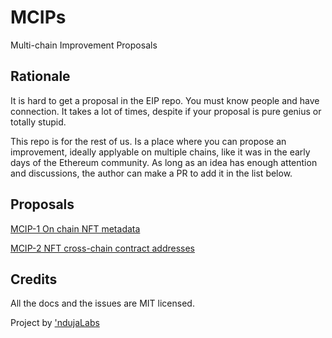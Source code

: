 # MCIPs
Multi-chain Improvement Proposals

## Rationale
It is hard to get a proposal in the EIP repo. You must know people and have connection. It takes a lot of times, despite if your proposal is pure genius or totally stupid.

This repo is for the rest of us. Is a place where you can propose an improvement, ideally applyable on multiple chains, like it was in the early days of the Ethereum community. As long as an idea has enough attention and discussions, the author can make a PR to add it in the list below.

## Proposals

[MCIP-1 On chain NFT metadata](https://github.com/ndujaLabs/MCIPs/blob/main/MCIPs/mcip-1.md)

[MCIP-2 NFT cross-chain contract addresses](https://github.com/ndujaLabs/MCIPs/blob/main/MCIPs/mcip-2.md)

## Credits
All the docs and the issues are MIT licensed.

Project by ['ndujaLabs](https://ndujalabs.com)

